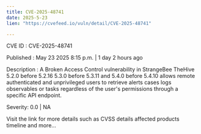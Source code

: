 ```yaml
---
title: CVE-2025-48741
date: 2025-5-23
lien: "https://cvefeed.io/vuln/detail/CVE-2025-48741"

---
```


CVE ID : CVE-2025-48741

Published :  May 23
2025
8:15 p.m. | 1 day
2 hours ago

Description : A Broken Access Control vulnerability in StrangeBee TheHive 5.2.0 before 5.2.16
5.3.0 before 5.3.11
and 5.4.0 before 5.4.10 allows remote
authenticated
and unprivileged users to retrieve alerts
cases
logs
observables
or tasks
regardless of the user's permissions
through a specific API endpoint.

Severity: 0.0 | NA

Visit the link for more details
such as CVSS details
affected products
timeline
and more...
